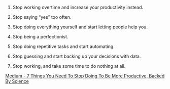 1. Stop working overtime and increase your productivity instead.

2. Stop saying “yes” too often.

3. Stop doing everything yourself and start letting people help you.

4. Stop being a perfectionist.

5. Stop doing repetitive tasks and start automating.

6. Stop guessing and start backing up your decisions with data.

7. Stop working, and take some time to do nothing at all.

[Medium - 7 Things You Need To Stop Doing To Be More Productive, Backed By Science](https://medium.com/s/story/7-things-you-need-to-stop-doing-to-be-more-productive-backed-by-science-a988c17383a6)

